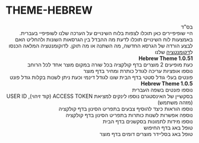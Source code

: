 # THEME-HEBREW
<div dir="rtl" align="right">
בס"ד<br>
היי שופיפיירים כאן תוכלו לצפות בלוח השינויים על הערכה שלנו לשופיפיי בעברית. באמצעות לוח השינויים תוכלו לדעת מה ההבדל בין הגרסאות השונות ולהחליט האם לבצע הורדה של הגרסא החדשה, מה השתנה או מה תוקן. לדוקומנטציה המלאה הכנסו ל<a href="https://github.com/zissu-ltd/THEME-HEBREW/wiki">דקומנטציה</a> שלנו <br>
  <b>Hebrew Theme 1.0.51</b> <br>
  <div align="right" dir="rtl">
כעת מופיעים 2 מוצרים בדף קולקציה בכל שורה במקום מוצר אחד לכל הרוחב <br>    
נוספו אופציות עריכה לגודל כותרת ומחיר בדף מוצר<br>
פונטים בעלי גודל סטטי  בדף הבית שונו לגודל דינמי וכעת ניתן לשנות בקלות גודל פונט<br>
  </div> 
  <b>Hebrew Theme 1.0.5</b> <br>
  <div align="right" dir="rtl">    
נוספו פונטים בשפה העברית<br>
בסקשיין של האינסטגרם נוספו לינקים למציאת ACCESS TOKEN (קוד זיהוי), USER ID (מזהה משתמש)<br>
נוספו הוראות כיצד להוסיף צבעים בתפריט הסינון בדף קולקציה<br>
נוספה אפשרות לשנות כותרות בתפריט הסינון בדף קולקציה<br>
נוספו מידות לתמונות בסקשנים בדף הבית<br>
טופל באג בדף החיפוש<br>
טופל באג בסליידר מוצרים דומים בדף מוצר<br>
  </div>
</div>
